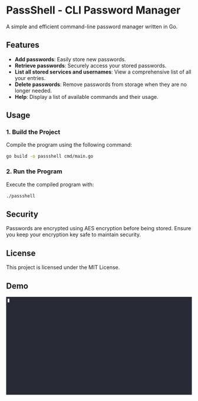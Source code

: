 # PassShell - CLI Password Manager

A simple and efficient command-line password manager written in Go.

## Features

- **Add passwords**: Easily store new passwords.
- **Retrieve passwords**: Securely access your stored passwords.
- **List all stored services and usernames**: View a comprehensive list of all your entries.
- **Delete passwords**: Remove passwords from storage when they are no longer needed.
- **Help**: Display a list of available commands and their usage.

## Usage

### 1. Build the Project

Compile the program using the following command:

```sh
go build -o passshell cmd/main.go
```
### 2. Run the Program

Execute the compiled program with:

```sh
./passshell
```
## Security

Passwords are encrypted using AES encryption before being stored. Ensure you keep your encryption key safe to maintain security.

## License

This project is licensed under the MIT License.

## Demo

![Image](.data/demo.gif)